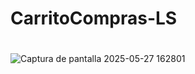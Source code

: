 ﻿# CarritoCompras-LS
 
#
#
![Captura de pantalla 2025-05-27 162801](https://github.com/user-attachments/assets/a01350ff-f3b6-4420-aa03-119dc4d703af)
